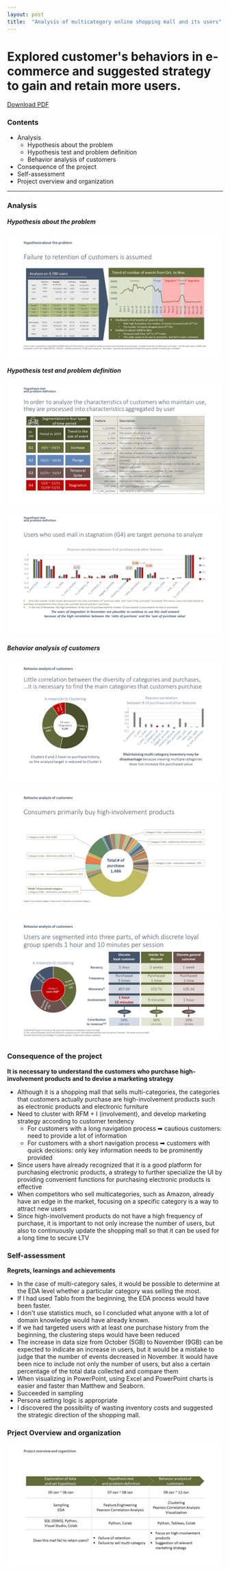 ```yaml
---
layout: post
title:  "Analysis of multicategory online shopping mall and its users"
---
```


# Explored customer's behaviors in e-commerce and suggested strategy to gain and retain more users.

[Download PDF](/assets/CodeStatesCP1/English/CP1_(Eng).pdf)

### Contents
- Analysis
  - Hypothesis about the problem
  - Hypothesis test and problem definition
  - Behavior analysis of customers
- Consequence of the project
- Self-assessment
- Project overview and organization
---
### Analysis

##### Hypothesis about the problem
![Hypothesis about the problem 1](/assets/CodeStatesCP1/English/슬라이드4.JPG)

##### Hypothesis test and problem definition
![Hypothesis test and problem definition 1](/assets/CodeStatesCP1/English/슬라이드5.JPG)

![Hypothesis test and problem definition 2](/assets/CodeStatesCP1/English/슬라이드6.JPG)

##### Behavior analysis of customers
![Behavior analysis of customers](/assets/CodeStatesCP1/English/슬라이드7.JPG)

![Behavior analysis of customers](/assets/CodeStatesCP1/English/슬라이드8.JPG)

![Behavior analysis of customers](/assets/CodeStatesCP1/English/슬라이드9.JPG)
 


### Consequence of the project
**It is necessary to understand the customers who purchase high-involvement products and to devise a marketing strategy**

- Although it is a shopping mall that sells multi-categories, the categories that customers actually purchase are high-involvement products such as electronic products and electronic furniture
- Need to cluster with RFM + I (involvement), and develop marketing strategy according to customer tendency
  - For customers with a long navigation process ➡ cautious customers: need to provide a lot of information
  - For customers with a short navigation process ➡ customers with quick decisions: only key information needs to be prominently provided
- Since users have already recognized that it is a good platform for purchasing electronic products, a strategy to further specialize the UI by providing convenient functions for purchasing electronic products is effective
- When competitors who sell multicategories, such as Amazon, already have an edge in the market, focusing on a specific category is a way to attract new users
- Since high-involvement products do not have a high frequency of purchase, it is important to not only increase the number of users, but also to continuously update the shopping mall so that it can be used for a long time to secure LTV



### Self-assessment
**Regrets, learnings and achievements**

- In the case of multi-category sales, it would be possible to determine at the EDA level whether a particular category was selling the most.
- If I had used Tablo from the beginning, the EDA process would have been faster.
- I don't use statistics much, so I concluded what anyone with a lot of domain knowledge would have already known.
- If we had targeted users with at least one purchase history from the beginning, the clustering steps would have been reduced
- The increase in data size from October (5GB) to November (9GB) can be expected to indicate an increase in users, but it would be a mistake to judge that the number of events decreased in November. It would have been nice to include not only the number of users, but also a certain percentage of the total data collected and compare them
- When visualizing in PowerPoint, using Excel and PowerPoint charts is easier and faster than Matthew and Seaborn.
- Succeeded in sampling
- Persona setting logic is appropriate
- I discovered the possibility of wasting inventory costs and suggested the strategic direction of the shopping mall.



### Prject Overview and organization
![Prject Overview and organization](/assets/CodeStatesCP1/English/슬라이드3.JPG)
